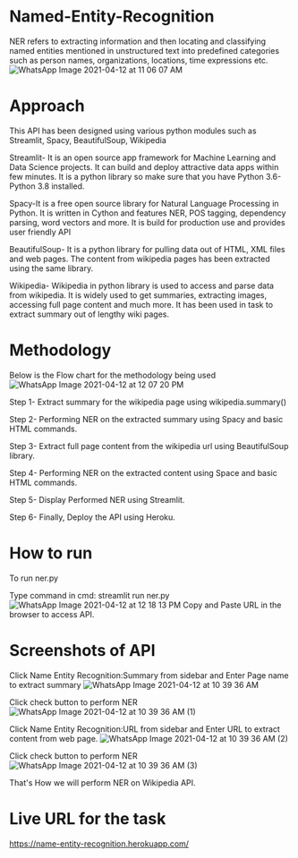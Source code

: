 # Named-Entity-Recognition
NER refers to extracting information and then locating and classifying named entities mentioned in unstructured text into predefined categories such as person names, organizations, locations, time expressions etc.
![WhatsApp Image 2021-04-12 at 11 06 07 AM](https://user-images.githubusercontent.com/57134054/114345368-2fcc4480-9b7f-11eb-8c28-905db34ec852.jpeg)

# Approach
This API has been designed using various python modules such as Streamlit, Spacy, BeautifulSoup, Wikipedia

Streamlit- It is an open source app framework for Machine Learning and Data Science projects. It can build and deploy attractive data apps within few minutes. It is a python library so make sure that you have Python 3.6-Python 3.8 installed.

Spacy-It is a free open source library for Natural Language Processing in Python. It is written in Cython and features NER, POS tagging, dependency parsing, word vectors and more. It is build for production use and provides user friendly API

BeautifulSoup- It is a python library for pulling data out of HTML, XML files and web pages. The content from wikipedia pages has been extracted using the same library.

Wikipedia- Wikipedia in python library is used to access and parse data from wikipedia. It is widely used to get summaries, extracting images, accessing full page content and much more. It has been used in task to extract summary out of lengthy wiki pages.

# Methodology
Below is the Flow chart for the methodology being used
![WhatsApp Image 2021-04-12 at 12 07 20 PM](https://user-images.githubusercontent.com/57134054/114351030-acfbb780-9b87-11eb-8be1-14c0bcff693f.jpeg)

Step 1- Extract summary for the wikipedia page using wikipedia.summary()

Step 2- Performing NER on the extracted summary using Spacy and basic HTML commands.

Step 3- Extract full page content from the wikipedia url using BeautifulSoup library.

Step 4- Performing NER on the extracted content using Space and basic HTML commands.

Step 5- Display Performed NER using Streamlit.

Step 6- Finally, Deploy the API using Heroku.

# How to run
To run ner.py

Type command in cmd: streamlit run ner.py
![WhatsApp Image 2021-04-12 at 12 18 13 PM](https://user-images.githubusercontent.com/57134054/114352179-2f38ab80-9b89-11eb-88bc-78a6311b07ad.jpeg)
Copy and Paste URL in the browser to access API.
# Screenshots of API
Click Name Entity Recognition:Summary from sidebar and Enter Page name to extract summary
![WhatsApp Image 2021-04-12 at 10 39 36 AM](https://user-images.githubusercontent.com/57134054/114352447-8179cc80-9b89-11eb-8051-272f9faa10df.jpeg)

Click check button to perform NER
![WhatsApp Image 2021-04-12 at 10 39 36 AM (1)](https://user-images.githubusercontent.com/57134054/114352820-eaf9db00-9b89-11eb-8d27-0b94b2ab1659.jpeg)

Click  Name Entity Recognition:URL from sidebar and Enter URL to extract content from web page.
![WhatsApp Image 2021-04-12 at 10 39 36 AM (2)](https://user-images.githubusercontent.com/57134054/114352937-18468900-9b8a-11eb-94aa-e6a04522c8c6.jpeg)

Click check button to perform NER
![WhatsApp Image 2021-04-12 at 10 39 36 AM (3)](https://user-images.githubusercontent.com/57134054/114353000-27c5d200-9b8a-11eb-9969-96b3b8455a68.jpeg)

That's How we will perform NER on Wikipedia API.

# Live URL for the task

https://name-entity-recognition.herokuapp.com/


